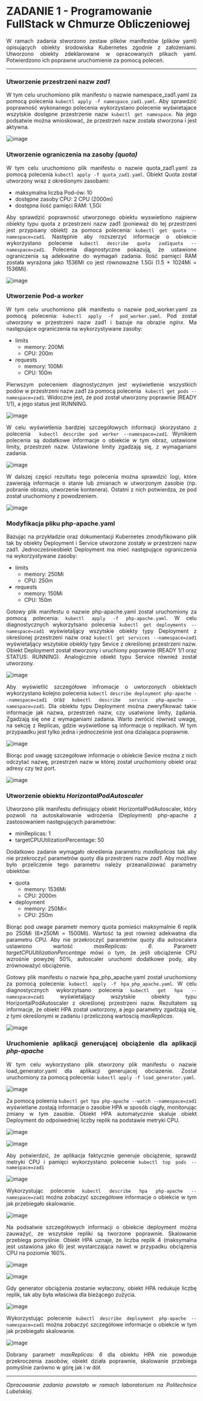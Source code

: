 # ZADANIE 1 - Programowanie FullStack w Chmurze Obliczeniowej
<div style="text-align: justify;">
W ramach zadania stworzono zestaw plików manifestów (plików yaml) opisujących obiekty środowiska Kubernetes zgodnie z założeniami. Utworzono obiekty zdeklarowane w opracowanych plikach yaml. Potwierdzono ich poprawne uruchomienie za pomocą poleceń.

<hr>

### Utworzenie przestrzeni nazw <i>zad1</i>
W tym celu uruchomiono plik manifestu o nazwie namespace_zad1.yaml za pomocą polecenia ```kubectl apply -f namespace_zad1.yaml```. Aby sprawdzić poprawność wykonanego polecenia wykorzystano  polecenie wyświetajace wszytskie dostępne przestrzenie nazw ```kubectl get namespace```. Na jego podsatwie można wnioskować, że przestrzeń nazw została stworzona i jest aktywna.
<br>

![image](https://github.com/user-attachments/assets/79e5e628-95fb-4d89-acec-a4fa8d56258f)


### Utworzenie ograniczenia na zasoby <i>(quota)</i>
W tym celu uruchomiono plik manifestu o nazwie  quota_zad1.yaml za pomocą polecenia ```kubectl apply -f quota_zad1.yaml```. Obiekt Quota został utworzony wraz z określonymi zasobami:
<ul>
  <li>maksymalna liczba Pod-ów: 10</li>
  <li>dostępne zasoby CPU: 2 CPU (2000m)</li>
  <li>dostępna ilość pamięci RAM: 1,5Gi </li>
</ul>

Aby sprawdzić poprawność utworzonego obiektu wyswietlono najpierw obiekty typu quota z przestrzeni nazw zad1 (ponieważ do tej przestrzeni jest przypisany obiekt) za pomoca polecenia: ```kubectl get quota --namespace=zad1```. Następnie aby rozszerzyć informacje o obiekcie wykorzystano polecenie ```kubectl describe quota zad1quota --namespace=zad1```. Polecenia diagnostyczne pokazują, że ustawione ograniczenia są adekwatne do wymagań zadania. Ilość pamięci RAM została wyrażona jako 1536Mi co jest równoważne 1.5Gi (1.5 * 1024Mi = 1536Mi).
<br>

![image](https://github.com/user-attachments/assets/6a4eca23-4024-4f99-9cd4-7d93ab20586b)

### Utworzenie Pod-a <i>worker</i>
W tym celu uruchomiono plik manifestu o nazwie pod_worker.yaml za pomocą polecenia: ```kubectl apply -f pod_worker.yaml```. Pod został utworzony w przestrzeni nazw zad1 i bazuje na obrazie <i>nginx</i>. Ma następujące ograniczenia na wykorzystywane zasoby:
<ul>
  <li>limits
    <ul>
      <li>memory: 200Mi</li>
      <li>CPU: 200m</li>
    </ul>
  </li>
  <li>requests
    <ul>
      <li>memory: 100Mi</li>
      <li>CPU: 100m</li>
    </ul>
  </li>
</ul>

Pierwszym poleceniem diagnostycznym jest wyświetlenie wszystkich podów w przestrzeni nazw zad1 za pomocą polecenia ``` kubectl get pods --namespace=zad1```. Widoczne jest, że pod został utworzony poprawnie (READY 1/1), a jego status jest RUNNING. 
<br>

![image](https://github.com/user-attachments/assets/7e6fdf7a-e60f-4538-8ba9-97ba909a6ce1)

W celu wyświetlenia bardziej szczegółowych informacji skorzystano z polecenia ``` kubectl describe pod worker --namespace=zad1```. Wynikiem polecenia są dodatkowe informacje o obiekcie w tym obraz, ustawione limity, przestrzeń nazw. Ustawione limity zgadzają się, z wymaganiami zadania. 

![image](https://github.com/user-attachments/assets/e506dfd7-4d1d-4397-ac30-bc3bc695bbaf)

W dalszej części rezultatu tego polecenia można sprawdzić logi, które zawierają informacje o stanie lub zmianach w utworzonym zasobie (np. pobranie obrazu, utworzenie kontenera). Ostatni z nich potwierdza, ze pod został uruchomiony z powodzeniem.
<br>

![image](https://github.com/user-attachments/assets/8f6ce168-87c3-40f4-8cf3-c65602fb422f)

### Modyfikacja pliku php-apache.yaml
Bazując na przykładzie oraz dokumentacji Kubernetes zmodyfikowano plik tak by obiekty Deployment i Service utworzone zostały w przestrzeni nazw zad1. Jednocześnieobiekt Deployment ma mieć następujące ograniczenia na wykorzystywane zasoby:
<ul>
  <li>limits
    <ul>
      <li>memory: 250Mi</li>
      <li>CPU: 250m</li>
    </ul>
  </li>
  <li>requests
    <ul>
      <li>memory: 150Mi</li>
      <li>CPU: 150m</li>
    </ul>
  </li>
</ul>

Gotowy plik manifestu o nazwie php-apache.yaml został uruchomiony za pomocą polecenia:  ```kubectl apply -f php-apache.yaml```. W celu diagnostycznych wykorzytsano polecenia ```kubectl get deployments --namespace=zad1``` wyświetaljący wszytskie obiekty typy Deployment z określonej przestrzeni nazw oraz ```kubectl get services --namespace=zad1```  wyświetaljący wszytskie obiekty typy Sevice z określonej przestrzeni nazw. Obiekt Deployment został stworzony i uruchiony poprawnie (READY 1/1 oraz STATUS: RUNNING). Analogicznie obiekt typu Service również został utworzony.
<br>

![image](https://github.com/user-attachments/assets/d1d57f9a-7873-4c2a-87ea-5b18a011de85)

Aby wyświetlić szczegółowe infromacje o uwtorzonych obiektach wykorzystano kolejno polecenia ```kubectl describe deployment php-apache --namespace=zad1``` oraz ```kubectl describe service php-apache --namespace=zad1```. Dla obiektu typu Deployment można zweryfikować takie informacje jak nazwa, przestrzeń nazw, czy usatwione limity, żądania. Zgadzają się one z wymaganiami zadania. Warto zwrócić również uwagę, na sekcję z Replicas, gdzie wyświetlone są informacje o replikach. W tym przypaadku jest tylko jedna i jednocześnie jest ona dzialajaca poprawnie.
<br>

![image](https://github.com/user-attachments/assets/1f9f40eb-fd76-47f5-bf30-7ed854dce1cb)

Biorąc pod uwagę szczegółowe informacje o obiekcie Sevice można z nich odczytać nazwę, przestrzeń nazw w której został uruchomiony obiekt oraz adresy czy też port.
<br>

![image](https://github.com/user-attachments/assets/7a4ccbe8-1cda-43e5-933f-cc52c7870c19)

### Utworzenie obiektu <i>HorizontalPodAutoscaler</i>
Utworzono plik manifestu definiujący obiekt HorizontalPodAutoscaler, który pozwoli na autoskalowanie wdrożenia (Deployment) php-apache z zastosowaniem następujących parametrów:
<ul>
  <li>minReplicas: 1</li>
  <li>targetCPUUtilizationPercentage: 50</li>
</ul>
Dodatkowo zadanie wymagało określenia parametru <i>maxReplicas</i> tak aby nie przekroczyć parametrów quoty dla przestrzeni nazw <i>zad1</i>. Aby możliwe było przeliczenie tego parametru należy przeanalizować parametry obiektów:
<ul>
  <li>quota
    <ul>
      <li>memory: 1536Mi</li>
      <li>CPU: 2000m</li>
    </ul>
  </li>
  <li>deployment
    <ul>
      <li>memory: 250Mi<</li>
      <li>CPU: 250m</li>
    </ul>
  </li>
</ul>

Biorąc pod uwage parametr memory quota pomieści maksymalnie 6 replik po 250Mi (6*250Mi = 1500Mi). Wartość ta jest również adekwatna dla parametru CPU. Aby nie przekroczyć parametrów quoty dla autoscalera ustawiono wartość <i>maxReplicas: 6</i>. Parametr <i>targetCPUUtilizationPercentage</i> mówi o tym, że jeśli obciążenie CPU wzrośnie powyżej 50%, autoscaler uruchomi dodatkowe pody, aby zrównoważyć obciążenie.
<br>

Gotowy plik manifestu o nazwie hpa_php_apache.yaml został uruchomiony za pomocą polecenia:  ```kubectl apply -f hpa_php_apache.yaml```. W celu diagnostycznych wykorzytsano polecenia ```kubectl get hpa --namespace=zad1``` wyświetaljący wszytskie obiekty typu HorizontalPodAutoscaler z określonej przestrzeni nazw. Rezultatem są informacje, że obiekt HPA został uwtorzony, a jego parametry zgadzają się, z tymi określonymi w zadaniu i przeliczoną wartoscią <i>maxReplicas</i>.
<br>

![image](https://github.com/user-attachments/assets/2cf417cd-7517-4af2-b9a1-4a5e52f2f540)

### Uruchomienie aplikacji generującej obciążenie dla aplikacji <i>php-apache</i>
W tym celu wykorzystano plik stworzony plik manifestu o nazwie load_generator.yaml dla aplikacji generujacej obciazenie. Został uruchomiony za pomocą polecenia:  ```kubectl apply -f load_generator.yaml```. 

![image](https://github.com/user-attachments/assets/c36cf1de-44c0-4e24-8903-b202a7d1205b)

Za pomocą poleenia ```kubectl get hpa php-apache --watch --namespace=zad1``` wyświetlane zostają informacje o zasobie HPA w sposób ciągły, monitorując zmiany w tym zasobie. Obiekt HPA automatycznie skaluje obiekt Deployment do odpoiwedniej liczby replik na podstawie metryki CPU. 

![image](https://github.com/user-attachments/assets/b4161dc9-21bf-4dbf-b0f1-3a6e021d7558)

![image](https://github.com/user-attachments/assets/f87bb06c-8a5c-471e-bdb0-306e1688af0e)

Aby potwierdzić, że aplikacja faktycznie generuje obciążenie, sprawdź metryki CPU i pamięci wykorzystano polecenie ```kubectl top pods --namespace=zad1```

![image](https://github.com/user-attachments/assets/f8dcff8e-9ffa-4961-a73a-7ee6ff22471f)

Wykorzystując polecenie ```kubectl describe hpa php-apache --namespace=zad1``` można zobaczyć szczegółowe informacje o obiekcie w tym jak przebiegało skalowanie.

![image](https://github.com/user-attachments/assets/b39396c2-fc56-47a0-9a2f-a05dfcc94d82)

Na podsatwie szczegółowych informacji o obiekcie deployment można zauważyć, ze wszytskie repliki są tworzone poprawnie. Skalowanie przebiega pomyślnie. Obiekt HPA uznaje, że liczba replik 4 (maksymalna jest ustawiona jako 6) jest wystarczająca nawet w przypadku obciązenia CPU na poziomie 160%.

![image](https://github.com/user-attachments/assets/cd3dcd80-7e18-4c64-be14-409504c07a3d)

![image](https://github.com/user-attachments/assets/16fc3006-b2f1-41c3-b5dc-fd3bc27f6836)

Gdy generator obciążenia zostanie wyłaczony, obiekt HPA redukuje liczbę replik, tak aby była właściwa dla bieżącego zużycia.

![image](https://github.com/user-attachments/assets/82bb385d-6617-41a7-8ffa-bc474cfa88e1)

Wykorzystując polecenie ```kubectl describe deployment php-apache --namespace=zad1``` można zobaczyć szczegółowe informacje o obiekcie w tym jak przebiegało skalowanie.

![image](https://github.com/user-attachments/assets/08d37b46-4056-43f2-a43a-6fcbe52fc1ed)

Dobrany parametr <i>maxReplicas: 6</i> dla obiektu HPA nie powoduje przekroczenia zasobów, obiekt działa poprawnie, skalowanie przebiega pomyślnie zarówno w górę jak i w dół.

</div>
<hr>
<div style="text-align: justify;">
  <i>Opracowanie zadania powstało w ramach laboratorium na Politechnice Lubelskiej.</i>
</div>
